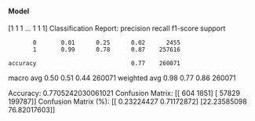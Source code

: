 #### Model
[1 1 1 ... 1 1 1]
Classification Report:
              precision    recall  f1-score   support

           0       0.01      0.25      0.02      2455
           1       0.99      0.78      0.87    257616

    accuracy                           0.77    260071
   macro avg       0.50      0.51      0.44    260071
weighted avg       0.98      0.77      0.86    260071

Accuracy: 0.7705242030061021
Confusion Matrix:
[[   604   1851]
 [ 57829 199787]]
Confusion Matrix (%):
[[ 0.23224427  0.71172872]
 [22.23585098 76.82017603]]
